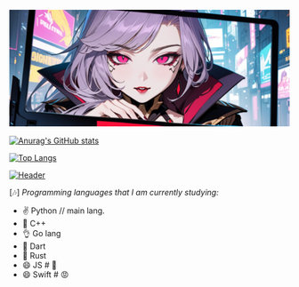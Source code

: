 [![Header](https://github.com/ArtUKnow/ArtUKnow/blob/main/content/undefined_image%20-%202024-06-19T193611.446.png)](https://lemon-corporation.com)

[![Anurag's GitHub stats](https://github-readme-stats.vercel.app/api?username=ArtUKnow&theme=tokyonight&show_icons=true)](https://github.com/anuraghazra/github-readme-stats)

[![Top Langs](https://github-readme-stats.vercel.app/api/top-langs/?username=ArtUKnow&theme=tokyonight&layout=compact)](https://github.com/anuraghazra/github-readme-stats)


[![Header](https://github.com/ArtUKnow/ArtUKnow/blob/main/content/3_.gif)](https://lemon-corporation.com)

[🎶] *Programming languages that I am currently studying:*

- ✌️ Python // main lang.
- 🌱 C++ 
- 👌 Go lang
- 🥳 Dart
- 🎉 Rust
- 😄 JS # 🥶
- 😄 Swift # 😡

